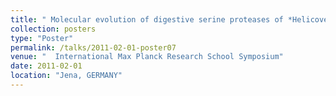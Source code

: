 ```yaml
---
title: " Molecular evolution of digestive serine proteases of *Helicoverpa armigera*."
collection: posters
type: "Poster"
permalink: /talks/2011-02-01-poster07
venue: "  International Max Planck Research School Symposium"
date: 2011-02-01
location: "Jena, GERMANY"
---
```

